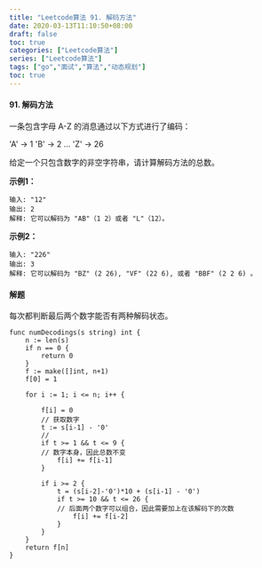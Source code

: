 ```yaml
---
title: "Leetcode算法 91. 解码方法"
date: 2020-03-13T11:10:50+08:00
draft: false
toc: true
categories: ["Leetcode算法"]
series: ["Leetcode算法"]
tags: ["go","面试","算法","动态规划"]
toc: true
---
```


#### 91. 解码方法

一条包含字母 A-Z 的消息通过以下方式进行了编码：

'A' -> 1
'B' -> 2
...
'Z' -> 26

给定一个只包含数字的非空字符串，请计算解码方法的总数。

**示例1：**

``` golang
输入: "12"
输出: 2
解释: 它可以解码为 "AB"（1 2）或者 "L"（12）。
```

**示例2：**

``` golang
输入: "226"
输出: 3
解释: 它可以解码为 "BZ" (2 26), "VF" (22 6), 或者 "BBF" (2 2 6) 。
```

#### 解题

每次都判断最后两个数字能否有两种解码状态。



``` golang
func numDecodings(s string) int {
	n := len(s)
	if n == 0 {
		return 0
	}
	f := make([]int, n+1)
	f[0] = 1

	for i := 1; i <= n; i++ {
	
		f[i] = 0
		// 获取数字
		t := s[i-1] - '0'
		// 
		if t >= 1 && t <= 9 {
		// 数字本身，因此总数不变
			f[i] += f[i-1]
		}

		if i >= 2 {
			t = (s[i-2]-'0')*10 + (s[i-1] - '0')
			if t >= 10 && t <= 26 {
			// 后面两个数字可以组合，因此需要加上在该解码下的次数
				f[i] += f[i-2]
			}
		}
	}
	return f[n]
}
```